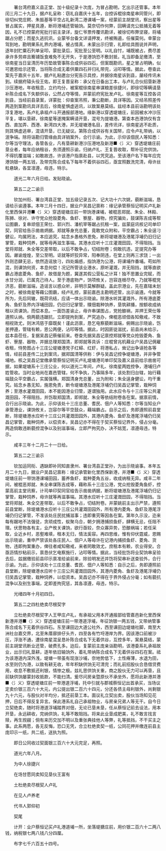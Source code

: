 <!-- { "loadSidebar": true } -->
　　署台湾府嘉义县正堂、加十级纪录十次庞，为冒占勘明，乞出示还管事。本年闰三月二十九日，据卢礼呈称：窃礼自嘉庆十五年，台控诉棍徐南星串同管兴，即徐切纠党庄鳄、朱振基等平空占礼新湾二港课埔一案，经蒙前主胡堂讯，察出星等冒占属实，押星具遵，断将港埔还管输饷。莫奈切作何弊，回瞒请充公抵捕无着等因，礼不已控蒙府宪批行前主录详，旋仁爷票传覆讯勘详，被徐切布弊坚寝，将埔踞占分肥；而星久逃抗讯，业蒙爷台备文详请押发，终被贿遏，任催莫何。幸蒙台驾到地，勘明果系礼界内港埔，被占情真，未蒙出示归管，礼即绘具图说并声明，逐年封贮粟石列单呈叩，蒙批录后，宪批至公至明。以礼自忖，埔既被占，费尽差承许多劳瘁且簥铺饭食难免不无开失，于是港饷恐不敷封抵，礼当即备足缴清，至徐南星当日呈清历年历垫故管事陈合成供谷四石，但案既勘讯，星之冒占明确，似可邀恩给示还管，当将陈合成无着供粟四石并归礼带完，沾叩等情。据此，卷查此案先于嘉庆十五年，据卢礼粘邀台分宪告示具控，并据徐南星诉到县，屡经传讯未到。续据府辕头役王佑，即王复晋呈称：承父在日备出工本，与卢礼合伙招垦新港沙压港地，年收租息，立约均分，被案棍徐南星串谋粮差徐捷兴，即徐切等瞒请垦补陈合成名下失额供谷，公然占夺等情，并蒙前府宪批发卢礼、徐南星等互控各词到县，当经前县录案，详蒙批：仰查案吊照，秉公勘断，具详等因。又经吊照差传两造到案勘讯具详去后，徐南星惧虚逃讯，以致案悬莫结。兹经本县前诣勘明该处浮复港地，系卢礼承祖卢斗开通报部港地。缘新港以穿透堤塘庄，前因被水冲沙压平复，堪以垦耕，徐南星等遂掩案瞒请开垦，混号为提塘港。第查本邑港饷仅有含西、直加弄、西港、新湾四大港，并无堤塘港名目，差传讯详，徐南星逃不赴质，则其惧虚逃审，混请开垦，已无疑议。第陈合成供谷有关国帑，应令卢礼带纳，以泯争端。除将诣勘归管缘由具详销案外，合行示谕。为此，示仰该佃民人等知悉：尔等当守理法，各管各业，凡有垦耕新港沙压港地及新港■〈氵义〉穿透堤塘庄前垦业者，每年应纳租谷，务须遵照示谕，归纳卢礼、王复晋收取，帮补征完供饷，不得抗覆滋端；如敢故违，许该港户指禀赴县，以凭究追。至该港户名下每年应完港饷银一两五钱，及带完陈合成名下每年不着供谷四石，亟宜照数洗完清，毋许丝粒悬缺，各宜凛遵，毋违，特示。

　　道光二年六月日给。发贴晓谕。

　　第五二之二谕示

　　钦加州衔、署台湾县正堂、加五级记录五次、记大功十六次姚，藐断滋端，恳请给示谕遵事。本年三月十四日，据业户吴昌记禀称：缘记承管蔡恒记明买卢礼新化里西保并港■〈氵义〉穿透堤塘庄前一带饷港课埔，被棍恶郑就、朱全、林殿、陈狮、徐对、许守党众抢毁菱角、鱼虾、寮屋、器物，控究骗处，鼓谋陈吉成等帮讼图霸，复串顽佃王荣仕、郭兴烈、潘机宰等踞占抗租一案，兹蒙庭讯核记司单印契，同官给告示凿凿炳据。郑就等身充总董，竟敢党众附和，平空霸占；朱全逞刁健讼，均属罔法，本应追究，姑念乡愚格外恩免，断将堤塘港及港尾浮埔仍旧归记掌管，栽种饲养，就等毋再滋生事端。其港水应听十三庄灌溉田园，不得阻挡。当堂将郑就、朱全等交差带取，以后不敢争占，切结附卷；倘敢抗违，定提究办等因。谳谕煌煌，至公至明。讵就等奸狡异常，阳奉阴违，在堂上则再三求饶；一出外则恣肆无忌，依然造谣放刁，四处煽惑，指饷港为公港，将课埔作番埔。苟如所混，则课饷何资，本息何偿！况记所管该业港水，原听灌溉，并无阻挡，就等直欲霸占港底菱角、鱼虾，故借是为题，冀遂其假公营私之计耳！独不思置业完赋，而水甘分润，已属克己待人。至于港底物产，饷项攸关，岂容连根尽夺。乃就等棍党济恶，藐断滋端，造谣言以惑众听，非明示莫解群疑。盖此宗港业，先在嘉辖未划之时，被徐南星等藉公图霸，经卢礼控，蒙前嘉邑主勘明还管，出示谕遵。今就等所为，先后同辙，既荷讯结，应请一体出示晓谕。除港水听其灌溉外，所有港底菱角、鱼虾及界内浮埔田园，仍旧归记掌管，贌佃栽种饷养，垦筑耕播，按额收成纳租以资课饷，而偿本息。一面饬差谕止，毋许串谋图占，党抢酿祸，并押王荣仕等遵照认纳。倘两藐违踞抗，立即提拘到案，严究追办，俾棍恶顽佃各知儆戒，不致相视效尤，则沐鸿慈于靡既矣！谨此沥禀，恳乞电察藐断滋端，俯赐出示晓谕，饬差押遵，管辖有赖，恩公两便，沾叩等情。据此，时因匪徒滋扰，前县尚未给示，兹本县莅任，复据吴昌记蔡催前来。卷查先据吴昌记禀控郑就等党众抢毁菱角、鱼虾、寮屋、器物，并据总理郑国清，即郑就等具诉：庄棍曾兆机藉业户吴昌记佣雇收租，恃势图占十三庄公堤塘港党子红蟳、红虾，将港私占，耸记出争诬抢各等情，经前县差传二比到案讯，据郑国清等供称：伊与吴昌记控争堤塘港，并非争管埔地。核之吴昌记堂缴承管蔡恒记明买卢礼堤塘港司单印契及嘉义县前给示凿凿可据，如果堤塘系十三庄公业，何以道光二年间，卢礼、徐南星两姓控争，港埔归卢姓管收。当时业地尚在嘉邑管辖，何不争执，乃事隔多年，该处割归台辖，始行藉端鼓众平空霸占，实属强横。郑国清身充总董，出为附和；朱全逞身健讼，均干重究。姑念乡愚无知，施恩免责，断令堤塘港及港尾浮埔仍归吴昌记掌管，栽种饲养；至港水灌溉田园，本不能因港业归管，遂谓独用。此水应令与十三庄等公共灌溉田园，不得阻挡，并饬取郑国清，即郑就、朱全等依结附卷各在案。据禀前情，合行出示晓谕。为此，示仰该处十三庄总董、耆民、佃户人等知悉：尔等当知业户承管港业，课饷攸关，岂容尔等平空鼓众，藉端霸占。自示之后，务即遵照前县堂断，除堤塘港水应听十三庄公共灌溉田园外，其港内菱角、鱼虾及港尾浮埔仍归吴昌记掌管，栽种饲养，以偿资本，吴昌记亦不得在于契买蔡恒记界外，侵占分毫。两造倘敢违断藐控混争以及别滋事端，立即严拘究办，决不姑宽，凛遵毋违，特示。

　　咸丰三年十二月二十一日给。

　　第五二之三谕示

　　钦加运同衔、遇缺即补同知直隶州、署台湾县正堂孙，为出示晓谕事。本年五月二十九日，据业户吴昌记禀称：缘记承管新化里西保新港，并港■〈氵义〉穿透堤塘庄前一带饷港课埔田园，蓄养鱼虾，栽种菱角五谷，收成纳租无异。咸丰二年间，被棍恶郑就、朱全串谋陈吉成等，藉称系十三庄公港，党众抢毁菱角鱼虾，控蒙高前主堂讯察，计司单印契同官给告示凿凿炳据，断将堤塘港及港尾浮埔仍归记掌管，栽种饲养，毋许就等再滋事端。其港水应听十三庄灌溉田园，不得阻挡。当堂将郑就、朱全交差带取，以后不敢争占，切结附卷。并蒙姚前主出示严禁，遵照前县堂断，除堤塘港水应听十三庄公共灌溉田园外，所有港内菱角、鱼虾及港尾浮埔仍归记掌管，不准该处庄民扰捕滋事；违即重究等因各在案。第年久示没，迩来每有踞地不法强徒，贪顽成性，蚁聚乌合，朝夕拥港捕损鱼虾，肆横无忌，任阻不理。伏思物各有主，业产攸关课饷，欲行亟较，奈众寡异势，恐酿祸端；若任采取，业近乡村，恶壑难填，租本无归，情法奚容。再四思维，惟有仰伏霆威，恩赐出示晓谕，重申严禁该处各庄民人、佃户人等毋许在记港内捕损鱼虾、菱角、货物，违即拘案重办，俾往者咸知儆戒，来者罔敢效尤，庶租本有赖，农业得安。合亟沥情抄粘前示，禀恳伏乞电察施行，沾叩等情。据此，当经批饬将业契饷串呈验去后，兹据缴验前县印示禀准给谕前来，除验明发还并饬将契串补送查验外，合行示谕。为此，示仰该处十三庄总董、耆民、佃户人等知悉：自示之后，务即遵照前县堂断，除堤塘港水应听十三庄公共灌溉田园外，其港内菱角、鱼虾及港尾浮埔仍归吴昌记掌管，栽种饲养，以偿资本。吴昌记亦不得在于界外侵占分毫；如有藐抗混争以及别生事端，定即差拘究惩，其各凛遵，毋违，特示。

　　光绪四年十月初四日。

　　第五二之四杜绝卖尽根契字

　　立杜绝卖尽根契字人王甲庄卢礼，有承祖父用本开通报部给管嘉邑新化里西保新港并港■〈氵义〉穿透堤塘庄前一带港道浮埔，年征饷银一两五钱，又带纳管事陈合成名下无着供谷四石。东至课田边大道公社外，西至课田边堤塘社脚，南至大洲社台嘉交界，北至朱厝廍排仔头齐，四至各有竹埒港岸为界。因该港口前被沙压，浮涨不通，遭徐南星混呈恳补陈合成名下无着供谷，互控多年，案悬莫结，蒙前主胡堂讯断业还管，破费孔多。迨后，复蒙前主庞亲诣勘明，该港委系礼承祖故业，出示归礼垦耕，逐年依旧输饷外，着礼带纳陈合成名下无着供谷四石在案。祗为该港道内深外浅，堤塘一带虽有现涨沙埔，奈地势低下，土性瘠薄，水退为田，水至则仍为港，以致有耕无收，年年积缺供饷无可清完；而礼前招股伙合恳借贷费用，收息不敷抵还利银，情惨之极。兹礼思供饷关重，商之股伙无力可以再垦，且前缺供饷屡蒙封收抵款，不能扫清。爰尽问房亲暨原伙不承坐外，愿将此新港并港■〈氵义〉穿透堤塘庄前一带港道浮埔，托中引就与郡城蔡恒记出首承买，当场议定卖价银三百六十大元，内公提出银二百六十四元，分还各债主母利银外，尚剩银九十六元，与股伙对半均分，抵还前垦工本。面议礼立契出卖，股伙当场知见花押，日后不得反复异言。保此港系礼自己承祖物业，与房亲兄弟人等无干。自今日立契绝卖，随时将港道浮埔踏界对佃，无论已垦未垦，任从蔡恒记前去设法，用本开垦，永远耕收，完纳供饷，礼等不敢阻挡。将来此业垦成肥美，礼不敢言找言赎，再生觊觎；倘有来历交加不明以及重张典挂他人等弊，礼等抵挡，不干买主之事。此系两愿，各无反悔，恐口无凭，合立杜绝卖契一纸，公同花押并缴连前县主庞印示一纸，共二纸，送执为照。

　　即日公同收过契面银三百六十大元完足，再照。

　　道光六年八月。

　　为中人徐捷兴

　　在场甘愿同卖知见垦伙王富有

　　土杜绝卖尽根契人卢礼

　　在见人卢养老

　　代书人郭仰初

　　契尾

　　计开：业户蔡恒记买卢礼港道埔一所，坐落堤搪庄前，用价银二百六十二两八钱，纳税银七两八钱八分四厘。

　　布字七千六百五十四号。

